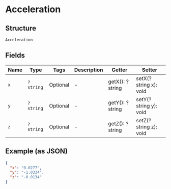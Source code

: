
# Acceleration

## Structure

`Acceleration`

## Fields

| Name | Type | Tags | Description | Getter | Setter |
|  --- | --- | --- | --- | --- | --- |
| `x` | `?string` | Optional | - | getX(): ?string | setX(?string x): void |
| `y` | `?string` | Optional | - | getY(): ?string | setY(?string y): void |
| `z` | `?string` | Optional | - | getZ(): ?string | setZ(?string z): void |

## Example (as JSON)

```json
{
  "x": "0.0277",
  "y": "-1.0334",
  "z": "-0.0134"
}
```

